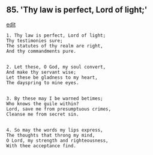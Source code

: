 
## 85.  'Thy law is perfect, Lord of light;'
[edit](https://docs.google.com/document/d/1YnD8xedgnp99tWvaKH94bJaLTVjLIkuh/edit?mode=html)



    1. Thy law is perfect, Lord of light;
    Thy testimonies sure;
    The statutes of thy realm are right,
    And thy commandments pure.


    2. Let these, O God, my soul convert,
    And make thy servant wise;
    Let these be gladness to my heart,
    The dayspring to mine eyes.


    3. By these may I be warned betimes;
    Who knows the guile within?
    Lord, save me from presumptuous crimes, 
    Cleanse me from secret sin.


    4. So may the words my lips express,
    The thoughts that throng my mind,
    O Lord, my strength and righteousness, 
    With thee acceptance find.
